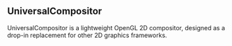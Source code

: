 <h2>UniversalCompositor</h2>

UniversalCompositor is a lightweight OpenGL 2D compositor, designed as a drop-in replacement for other 2D graphics frameworks.
